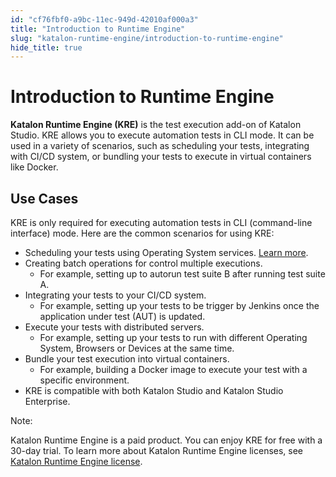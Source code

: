 ```yaml
---
id: "cf76fbf0-a9bc-11ec-949d-42010af000a3"
title: "Introduction to Runtime Engine"
slug: "katalon-runtime-engine/introduction-to-runtime-engine"
hide_title: true
---
```


# <a id="id" class="anchor_top_offset"/><a id="ariaid-title1" class="anchor_top_offset"/>Introduction to Runtime Engine

<p xmlns="http://www.w3.org/1999/xhtml" className="p"><strong className="ph b">Katalon Runtime Engine (KRE)</strong> is the test   execution add-on of Katalon Studio. KRE allows you to execute   automation tests in CLI mode. It can be used in a variety of   scenarios, such as scheduling your tests, integrating with CI/CD   system, or bundling your tests to execute in virtual containers   like Docker.</p> 
    

## <a id="id_1" class="anchor_top_offset"/>Use Cases

    
      
<p xmlns="http://www.w3.org/1999/xhtml" className="p">KRE is only required for executing automation tests in CLI   (command-line interface) mode. Here are the common scenarios for   using KRE:</p> 
      
<ul xmlns="http://www.w3.org/1999/xhtml" className="ul">   <li className="li">Scheduling your tests using Operating System services. <a className="xref j-external-link" href="https://docs.katalon.com/katalon-studio/docs/schedule-tests-to-execute.html" target="_blank">Learn       more</a>.</li>   <li className="li">Creating batch operations for control multiple executions.      <ul className="ul">       <li className="li">For example, setting up to autorun test suite B after running         test suite A.</li>     </ul>   </li>   <li className="li">Integrating your tests to your CI/CD system.      <ul className="ul">       <li className="li">For example, setting up your tests to be trigger by Jenkins         once the application under test (AUT) is updated.</li>     </ul>   </li>   <li className="li">Execute your tests with distributed servers.      <ul className="ul">       <li className="li">For example, setting up your tests to run with different         Operating System, Browsers or Devices at the same time.</li>     </ul>   </li>   <li className="li">Bundle your test execution into virtual containers.      <ul className="ul">       <li className="li">For example, building a Docker image to execute your test with         a specific environment.</li>     </ul>   </li>   <li className="li">KRE is compatible with both Katalon Studio and Katalon Studio     Enterprise.</li> </ul> 
      
<div xmlns="http://www.w3.org/1999/xhtml" className="note note note_note"><span className="note__title">Note:</span> 
  <p className="p">Katalon Runtime Engine is a paid product. You can enjoy KRE for
    free with a 30-day trial. To learn more about Katalon Runtime
    Engine licenses, see <a className="xref j-external-link" href="https://docs.katalon.com/katalon-studio/docs/license.html#katalon-runtime-engine" target="_blank">Katalon
      Runtime Engine license</a>.</p>
</div>
    
  

